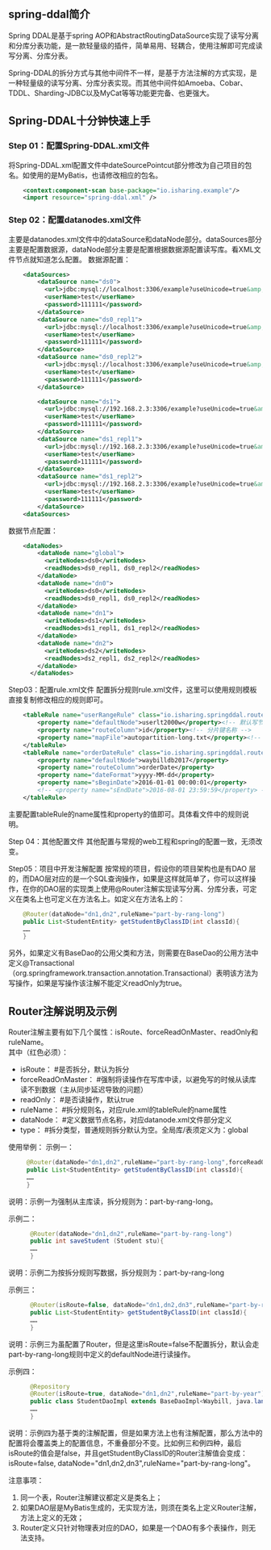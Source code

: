 ## spring-ddal简介

Spring DDAL是基于spring AOP和AbstractRoutingDataSource实现了读写分离和分库分表功能，是一款轻量级的插件，简单易用、轻耦合，使用注解即可完成读写分离、分库分表。

Spring-DDAL的拆分方式与其他中间件不一样，是基于方法注解的方式实现，是一种轻量级的读写分离、分库分表实现。而其他中间件如Amoeba、Cobar、TDDL、Sharding-JDBC以及MyCat等等功能更完备、也更强大。

## Spring-DDAL十分钟快速上手

### Step 01：配置Spring-DDAL.xml文件
  将Spring-DDAL.xml配置文件中dateSourcePointcut部分修改为自己项目的包名。如使用的是MyBatis，也请修改相应的包名。
```xml
    <context:component-scan base-package="io.isharing.example"/>
    <import resource="spring-ddal.xml" />
```

### Step 02：配置datanodes.xml文件
  主要是datanodes.xml文件中的dataSource和dataNode部分。dataSources部分主要是配置数据源，dataNode部分主要是配置根据数据源配置读写库。看XML文件节点就知道怎么配置。
  数据源配置：
  
```xml
    <dataSources>
        <dataSource name="ds0">
          <url>jdbc:mysql://localhost:3306/example?useUnicode=true&amp;characterEncoding=UTF-8</url>
          <userName>test</userName>
          <password>111111</password>
        </dataSource>
        <dataSource name="ds0_repl1">
          <url>jdbc:mysql://localhost:3306/example?useUnicode=true&amp;characterEncoding=UTF-8</url>
          <userName>test</userName>
          <password>111111</password>
        </dataSource>
        <dataSource name="ds0_repl2">
          <url>jdbc:mysql://localhost:3306/example?useUnicode=true&amp;characterEncoding=UTF-8</url>
          <userName>test</userName>
          <password>111111</password>
        </dataSource>

        <dataSource name="ds1">
          <url>jdbc:mysql://192.168.2.3:3306/example?useUnicode=true&amp;characterEncoding=UTF-8</url>
          <userName>test</userName>
          <password>111111</password>
        </dataSource>
        <dataSource name="ds1_repl1">
          <url>jdbc:mysql://192.168.2.3:3306/example?useUnicode=true&amp;characterEncoding=UTF-8</url>
          <userName>test</userName>
          <password>111111</password>
        </dataSource>
        <dataSource name="ds1_repl2">
          <url>jdbc:mysql://192.168.2.3:3306/example?useUnicode=true&amp;characterEncoding=UTF-8</url>
          <userName>test</userName>
          <password>111111</password>
        </dataSource>
    <dataSources>
```
数据节点配置：
```xml
    <dataNodes>
        <dataNode name="global">
          <writeNodes>ds0</writeNodes>
          <readNodes>ds0_repl1, ds0_repl2</readNodes>
        </dataNode>
        <dataNode name="dn0">
          <writeNodes>ds0</writeNodes>
          <readNodes>ds0_repl1, ds0_repl2</readNodes>
        </dataNode>
        <dataNode name="dn1">
          <writeNodes>ds1</writeNodes>
          <readNodes>ds1_repl1, ds1_repl2</readNodes>
        </dataNode>
        <dataNode name="dn2">
          <writeNodes>ds2</writeNodes>
          <readNodes>ds2_repl1, ds2_repl2</readNodes>
        </dataNode>
	  </dataNodes>
```
Step03：配置rule.xml文件
配置拆分规则rule.xml文件，这里可以使用规则模板直接复制修改相应的规则即可。
```xml
    <tableRule name="userRangeRule" class="io.isharing.springddal.route.rule.function.AutoPartitionByLong">
        <property name="defaultNode">userlt2000w</property><!-- 默认写节点，可以定义为最新的库节点 -->
        <property name="routeColumn">id</property><!-- 分片键名称 -->
        <property name="mapFile">autopartition-long.txt</property><!-- 规则配置文件 -->
    </tableRule>
    <tableRule name="orderDateRule" class="io.isharing.springddal.route.rule.function.PartitionByYear">
        <property name="defaultNode">waybilldb2017</property>
        <property name="routeColumn">orderDate</property>
        <property name="dateFormat">yyyy-MM-dd</property>
        <property name="sBeginDate">2016-01-01 00:00:01</property>
        <!-- <property name="sEndDate">2016-08-01 23:59:59</property> -->
    </tableRule>
```
  主要配置tableRule的name属性和property的值即可。具体看文件中的规则说明。

Step 04：其他配置文件
  其他配置与常规的web工程和spring的配置一致，无须改变。

Step05：项目中开发注解配置
  按常规的项目，假设你的项目架构也是有DAO	层的，而DAO层对应的是一个SQL查询操作，如果是这样就简单了，你可以这样操作，在你的DAO层的实现类上使用@Router注解实现读写分离、分库分表，可定义在类名上也可定义在方法名上。如定义在方法名上的：
  
```java
    @Router(dataNode="dn1,dn2",ruleName="part-by-rang-long")
    public List<StudentEntity> getStudentByClassID(int classId){
    ……
    }
```

另外，如果定义有BaseDao的公用父类和方法，则需要在BaseDao的公用方法中定义@Transactional（org.springframework.transaction.annotation.Transactional）表明该方法为写操作，如果是写操作该注解不能定义readOnly为true。

## Router注解说明及示例
Router注解主要有如下几个属性：isRoute、forceReadOnMaster、readOnly和ruleName。  
其中（红色必须）：  
* isRoute：              #是否拆分，默认为拆分  
* forceReadOnMaster：    #强制将读操作在写库中读，以避免写的时候从读库读不到数据（主从同步延迟导致的问题）  
* readOnly：             #是否读操作，默认true  
* ruleName：             #拆分规则名，对应rule.xml的tableRule的name属性  
* dataNode：             #定义数据节点名称，对应datanode.xml文件部分定义  
* type：                 #拆分类型，普通规则拆分默认为空。全局库/表须定义为：global
  
使用举例：
示例一：
 ```java
      @Router(dataNode="dn1,dn2",ruleName="part-by-rang-long",forceReadOnMaster=true)
      public List<StudentEntity> getStudentByClassID(int classId){
      ……
      }
```
说明：示例一为强制从主库读，拆分规则为：part-by-rang-long。

示例二：
```java
      @Router(dataNode="dn1,dn2",ruleName="part-by-rang-long")
      public int saveStudent (Student stu){
      ……
      }
```
说明：示例二为按拆分规则写数据，拆分规则为：part-by-rang-long

示例三：
```java
      @Router(isRoute=false, dataNode="dn1,dn2,dn3",ruleName="part-by-rang-long")
      public List<StudentEntity> getStudentByClassID(int classId){
      ……
      }
```
说明：示例三为虽配置了Router，但是这里isRoute=false不配置拆分，默认会走part-by-rang-long规则中定义的defaultNode进行读操作。
	
示例四：
```java
      @Repository
      @Router(isRoute=true, dataNode="dn1,dn2",ruleName="part-by-year")
      public class StudentDaoImpl extends BaseDaoImpl<Waybill, java.lang.Long> implements WaybillDao {
      ……
      }
```
说明：示例四为基于类的注解配置，但是如果方法上也有注解配置，那么方法中的配置将会覆盖类上的配置信息，不重叠部分不变。比如例三和例四种，最后isRoute的值会是false，并且getStudentByClassID的Router注解值会变成：isRoute=false, dataNode="dn1,dn2,dn3",ruleName="part-by-rang-long"。

注意事项：
1. 同一个表，Router注解建议都定义是类名上；  
2. 如果DAO层是MyBatis生成的，无实现方法，则须在类名上定义Router注解，方法上定义的无效；  
3. Router定义只针对物理表对应的DAO，如果是一个DAO有多个表操作，则无法支持。


